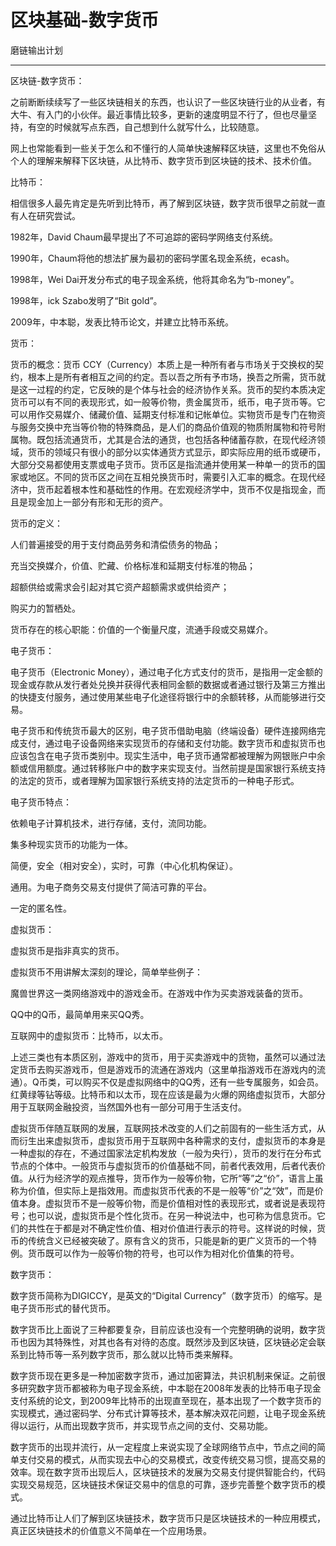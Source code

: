 ﻿# 区块基础-数字货币

磨链输出计划

---

区块链-数字货币：

之前断断续续写了一些区块链相关的东西，也认识了一些区块链行业的从业者，有大牛、有入门的小伙伴。最近事情比较多，更新的速度明显不行了，但也尽量坚持，有空的时候就写点东西，自己想到什么就写什么，比较随意。

网上也常能看到一些关于怎么和不懂行的人简单快速解释区块链，这里也不免俗从个人的理解来解释下区块链，从比特币、数字货币到区块链的技术、技术价值。

比特币：

相信很多人最先肯定是先听到比特币，再了解到区块链，数字货币很早之前就一直有人在研究尝试。

1982年，David Chaum最早提出了不可追踪的密码学网络支付系统。

1990年，Chaum将他的想法扩展为最初的密码学匿名现金系统，ecash。

1998年，Wei Dai开发分布式的电子现金系统，他将其命名为“b-money”。

1998年，ick Szabo发明了“Bit gold”。

2009年，中本聪，发表比特币论文，并建立比特币系统。


货币：

货币的概念：货币 CCY（Currency）本质上是一种所有者与市场关于交换权的契约，根本上是所有者相互之间的约定。吾以吾之所有予市场，换吾之所需，货币就是这一过程的约定，它反映的是个体与社会的经济协作关系。货币的契约本质决定货币可以有不同的表现形式，如一般等价物，贵金属货币，纸币，电子货币等。它可以用作交易媒介、储藏价值、延期支付标准和记帐单位。实物货币是专门在物资与服务交换中充当等价物的特殊商品，是人们的商品价值观的物质附属物和符号附属物。既包括流通货币，尤其是合法的通货，也包括各种储蓄存款，在现代经济领域，货币的领域只有很小的部分以实体通货方式显示，即实际应用的纸币或硬币，大部分交易都使用支票或电子货币。货币区是指流通并使用某一种单一的货币的国家或地区。不同的货币区之间在互相兑换货币时，需要引入汇率的概念。在现代经济中，货币起着根本性和基础性的作用。在宏观经济学中，货币不仅是指现金，而且是现金加上一部分有形和无形的资产。

货币的定义：

人们普遍接受的用于支付商品劳务和清偿债务的物品；

充当交换媒介，价值、贮藏、价格标准和延期支付标准的物品；

超额供给或需求会引起对其它资产超额需求或供给资产；

购买力的暂栖处。

货币存在的核心职能：价值的一个衡量尺度，流通手段或交易媒介。

 

 

电子货币：

电子货币（Electronic Money），通过电子化方式支付的货币，是指用一定金额的现金或存款从发行者处兑换并获得代表相同金额的数据或者通过银行及第三方推出的快捷支付服务，通过使用某些电子化途径将银行中的余额转移，从而能够进行交易。

电子货币和传统货币最大的区别，电子货币借助电脑（终端设备）硬件连接网络完成支付，通过电子设备网络来实现货币的存储和支付功能。数字货币和虚拟货币也应该包含在电子货币类别中。现实生活中，电子货币通常都被理解为网银账户中余额或信用额度。通过转移账户中的数字来实现支付。当然前提是国家银行系统支持的法定的货币，或者理解为国家银行系统支持的法定货币的一种电子形式。

电子货币特点：

依赖电子计算机技术，进行存储，支付，流同功能。

集多种现实货币的功能为一体。

简便，安全（相对安全），实时，可靠（中心化机构保证）。

通用。为电子商务交易支付提供了简洁可靠的平台。

一定的匿名性。

 

虚拟货币：

虚拟货币是指非真实的货币。

虚拟货币不用讲解太深刻的理论，简单举些例子：

魔兽世界这一类网络游戏中的游戏金币。在游戏中作为买卖游戏装备的货币。

QQ中的Q币，最简单用来买QQ秀。

互联网中的虚拟货币：比特币，以太币。

上述三类也有本质区别，游戏中的货币，用于买卖游戏中的货物，虽然可以通过法定货币去购买游戏币，但是游戏币的流通在游戏内（这里单指游戏币在游戏内的流通）。Q币类，可以购买不仅是虚拟网络中的QQ秀，还有一些专属服务，如会员。红黄绿等钻等级。比特币和以太币，现在应该是最为火爆的网络虚拟货币，大部分用于互联网金融投资，当然国外也有一部分可用于生活支付。

虚拟货币伴随互联网的发展，互联网技术改变的人们之前固有的一些生活方式，从而衍生出来虚拟货币，虚拟货币用于互联网中各种需求的支付，虚拟货币的本身是一种虚拟的存在，不通过国家法定机构发放（一般为央行），货币的发行在分布式节点的个体中。一般货币与虚拟货币的价值基础不同，前者代表效用，后者代表价值。从行为经济学的观点推导，货币作为一般等价物，它所“等”之“价”，语言上虽称为价值，但实际上是指效用。而虚拟货币代表的不是一般等“价”之“效”，而是价值本身。虚拟货币不是一般等价物，而是价值相对性的表现形式，或者说是表现符号；也可以说，虚拟货币是个性化货币。在另一种说法中，也可称为信息货币。它们的共性在于都是对不确定性价值、相对价值进行表示的符号。这样说的时候，货币的传统含义已经被突破了。原有含义的货币，只能是新的更广义货币的一个特例。货币既可以作为一般等价物的符号，也可以作为相对化价值集的符号。

 

数字货币：

数字货币简称为DIGICCY，是英文的“Digital Currency”（数字货币）的缩写。是电子货币形式的替代货币。

数字货币比上面说了三种都要复杂，目前应该也没有一个完整明确的说明，数字货币也因为其特殊性，对其也各有对待的态度。既然涉及到区块链，区块链必定会联系到比特币等一系列数字货币，那么就以比特币类来解释。

数字货币现在更多是一种加密数字货币，通过加密算法，共识机制来保证。之前很多研究数字货币都被称为电子现金系统，中本聪在2008年发表的比特币电子现金支付系统的论文，到2009年比特币的出现直至现在，基本出现了一个数字货币的实现模式，通过密码学、分布式计算等技术，基本解决双花问题，让电子现金系统得以运行，从而出现数字货币，并实现节点之间的支付、交易功能。

数字货币的出现并流行，从一定程度上来说实现了全球网络节点中，节点之间的简单支付交易的模式，从而实现去中心的交易模式，改变传统交易习惯，提高交易的效率。现在数字货币出现后人，区块链技术的发展为交易支付提供智能合约，代码实现交易规范，区块链技术保证交易中的信息的可靠，逐步完善整个数字货币的模式。

 

通过比特币让人们了解到区块链技术，数字货币只是区块链技术的一种应用模式，真正区块链技术的价值意义不简单在一个应用场景。



